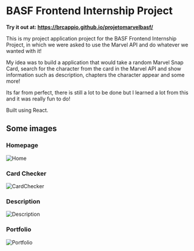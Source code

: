 # BASF Frontend Internship Project
**Try it out at: https://brcappio.github.io/projetomarvelbasf/**

This is my project application project for the BASF Frontend Internship Project, in which we were asked to use the Marvel API and do whatever we wanted with it!

My idea was to build a application that would take a random Marvel Snap Card, search for the character from the card in the Marvel API and show information such as description, chapters the character appear and some more!

Its far from perfect, there is still a lot to be done but I learned a lot from this and it was really fun to do!

Built using React.

## Some images
### Homepage
![Home](https://github.com/brcappio/projetomarvelbasf/assets/92182943/20b3d9f1-9800-4e95-96f9-96aae9fde1fd)


### Card Checker
![CardChecker](https://github.com/brcappio/projetomarvelbasf/assets/92182943/9b58a51f-5118-4ee4-aae8-04a3bfeb0a53)


### Description
![Description](https://github.com/brcappio/projetomarvelbasf/assets/92182943/d68edb96-e178-4de5-a644-a3c1173c47c9)


### Portfolio
![Portfolio](https://github.com/brcappio/projetomarvelbasf/assets/92182943/ed5874f5-144f-40ac-82b1-5c887a419795)
